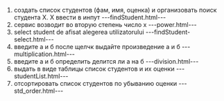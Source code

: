1.	создать список студентов (фам, имя, оценка) и организовать поиск студента Х. Х ввести в инпут
---findStudent.html---
2.	сервис возводит во вторую степень число х
---power.html---
3.	select student de afisat alegerea utilizatorului
---findStudent-select.html---
4.	введите а и б после щелчк выдайте произведение а и б
---multiplication.html---
5.	введите а и б определить делится ли а на б
---division.html---
6.	выдать в виде таблицы список студентов и их оценки
---studentList.html---
7.	отсортировать список студентов по убыванию оценки
---std_order.html---
